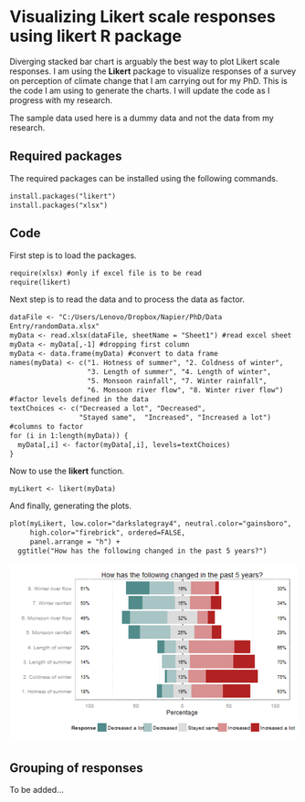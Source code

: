 Visualizing Likert scale responses using __likert__ R package
========================================================

Diverging stacked bar chart is arguably the best way to plot Likert scale responses. I am using the **Likert** package to visualize responses of a survey on perception of climate change that I am carrying out for my PhD. This is the code I am using to generate the charts. I will update the code as I progress with my research.

The sample data used here is a dummy data and not the data from my research.

Required packages
-----------------
The required packages can be installed using the following commands.
```{r eval=FALSE}
install.packages("likert")
install.packages("xlsx")
```

Code
-----------

First step is to load the packages.
```{r}
require(xlsx) #only if excel file is to be read
require(likert)
```


Next step is to read the data and to process the data as factor.
```{r}
dataFile <- "C:/Users/Lenovo/Dropbox/Napier/PhD/Data Entry/randomData.xlsx"
myData <- read.xlsx(dataFile, sheetName = "Sheet1") #read excel sheet
myData <- myData[,-1] #dropping first column
myData <- data.frame(myData) #convert to data frame
names(myData) <- c("1. Hotness of summer", "2. Coldness of winter",
                   "3. Length of summer", "4. Length of winter",
                   "5. Monsoon rainfall", "7. Winter rainfall",
                   "6. Monsoon river flow", "8. Winter river flow")
#factor levels defined in the data
textChoices <- c("Decreased a lot", "Decreased",
                 "Stayed same",  "Increased", "Increased a lot")
#columns to factor
for (i in 1:length(myData)) {
  myData[,i] <- factor(myData[,i], levels=textChoices)
}
```

Now to use the **likert** function.
```{r}
myLikert <- likert(myData)
```
And finally, generating the plots.
```{r fig.width=8, fig.height=5}
plot(myLikert, low.color="darkslategray4", neutral.color="gainsboro",
     high.color="firebrick", ordered=FALSE,
     panel.arrange = "h") +
  ggtitle("How has the following changed in the past 5 years?")
```
![R plot](Plots/Rplot01.png)

Grouping of responses
---------------

To be added...